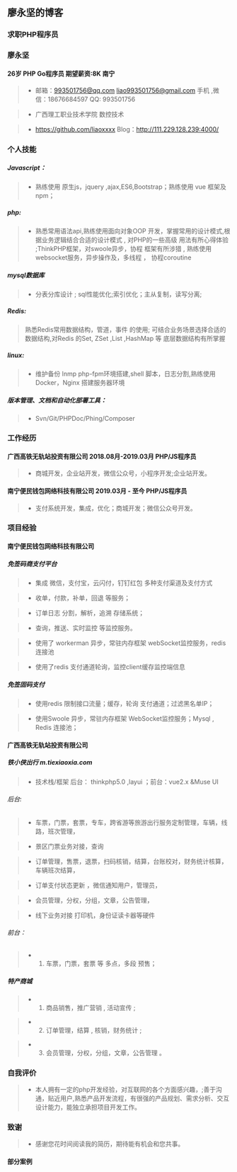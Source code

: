 ## 廖永坚的博客

### 求职PHP程序员

### 廖永坚 

#### 26岁  PHP Go程序员   期望薪资:8K   南宁 

>* 邮箱：993501756@qq.com  liao993501756@gmail.com 手机 ,微信：18676684597  QQ: 993501756

>* 广西理工职业技术学院  数控技术

>* https://github.com/liaoxxxx   Blog：http://111.229.128.239:4000/	

### 个人技能

##### Javascript： 
>* 熟练使用 原生js，jquery ,ajax,ES6,Bootstrap；熟练使用 vue 框架及npm； 

##### php:
>* 熟悉常用语法api,熟练使用面向对象OOP 开发，掌握常用的设计模式,根据业务逻辑结合合适的设计模式 , 对PHP的一些高级 用法有所心得体验 ;ThinkPHP框架，对swoole异步，协程 框架有所涉猎 , 熟练使用 websocket服务，异步操作及，多线程 ， 协程coroutine 

##### mysql数据库
>* 分表分库设计 ; sql性能优化;索引优化；主从复制，读写分离; 

##### Redis:
>	熟悉Redis常用数据结构，管道，事件 的使用; 可结合业务场景选择合适的数据结构,对Redis 的Set, ZSet ,List ,HashMap 等 底层数据结构有所掌握
 
##### linux:
>* 维护备份 lnmp php-fpm环境搭建,shell 脚本，日志分割,熟练使用Docker，Nginx 搭建服务器环境


##### 版本管理、文档和自动化部署工具：
>* Svn/Git/PHPDoc/Phing/Composer

### 工作经历
#### 广西高铁无轨站投资有限公司            2018.08月-2019.03月                  PHP/JS程序员
>* 商城开发，企业站开发，微信公众号，小程序开发;企业站开发。

#### 南宁便民钱包网络科技有限公司          2019.03月 - 至今                     PHP/JS程序员
>* 支付系统开发，集成，优化；商城开发；微信公众号开发。


### 项目经验

#### 南宁便民钱包网络科技有限公司

##### 免签码商支付平台
>* 集成 微信，支付宝，云闪付，钉钉红包 多种支付渠道及支付方式

>* 收单，付款，补单，回退 等服务；

>* 订单日志 分割，解析，追溯 存储系统；

>* 查询，推送、实时监控 等监控服务。

>* 使用了 workerman 异步，常驻内存框架 webSocket监控服务，redis 连接池

>* 使用了redis 支付通道轮询，监控client缓存监控端信息

##### 免签固码支付
>* 使用redis 限制接口流量；缓存，轮询 支付通道；过滤黑名单IP； 

>* 使用Swoole 异步，常驻内存框架 WebSocket监控服务；Mysql , Redis 连接池；


#### 广西高铁无轨站投资有限公司

##### 铁小侠出行 m.tiexiaoxia.com
>* 技术栈/框架  后台： thinkphp5.0 ,layui ；前台：vue2.x  &Muse UI  

###### 后台:

>* 车票，门票，套票，专车，跨省游等旅游出行服务定制管理，车辆，线路，班次管理，

>* 景区门票业务对接，查询

>* 订单管理，售票，退票，扫码核销，结算，台账校对，财务统计核算，车辆班次结算，

>* 订单支付状态更新 ，微信通知用户，管理员，

>* 会员管理，分权，分组，文章，公告管理，

>* 线下业务对接 打印机，身份证读卡器等硬件

###### 前台：

>* 1. 车票，门票，套票 等 多点，多段 预售； 

##### 特产商城

>* 1. 商品销售，推广营销 , 活动宣传 ; 

>* 2. 订单管理，结算 , 核销，财务统计 ; 

>* 3. 会员管理，分权，分组，文章，公告管理 。



### 自我评价
>* 本人拥有一定的php开发经验，对互联网的各个方面感兴趣，;善于沟通，贴近用户,熟悉产品开发流程，有很强的产品规划、需求分析、交互设计能力，能独立承担项目开发工作。

### 致谢
>* 感谢您花时间阅读我的简历，期待能有机会和您共事。


####
#### 部分案例